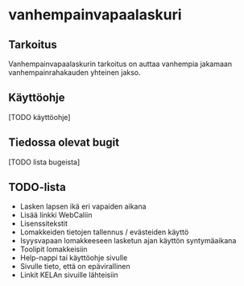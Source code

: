 # vanhempainvapaalaskuri
## Tarkoitus
Vanhempainvapaalaskurin tarkoitus on auttaa vanhempia jakamaan vanhempainrahakauden yhteinen jakso.

## Käyttöohje
[TODO käyttöohje]

## Tiedossa olevat bugit
[TODO lista bugeista]

## TODO-lista
- Lasken lapsen ikä eri vapaiden aikana
- Lisää linkki WebCaliin
- Lisenssitekstit
- Lomakkeiden tietojen tallennus / evästeiden käyttö
- Isyysvapaan lomakkeeseen lasketun ajan käyttön syntymäaikana
- Toolipit lomakkeisiin
- Help-nappi tai käyttöohje sivulle
- Sivulle tieto, että on epävirallinen
- Linkit KELAn sivuille lähteisiin
